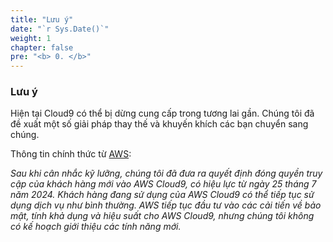 ```yaml
---
title: "Lưu ý"
date: "`r Sys.Date()`"
weight: 1
chapter: false
pre: "<b> 0. </b>"
---
```


### Lưu ý

Hiện tại Cloud9 có thể bị dừng cung cấp trong tương lai gần. Chúng tôi đã đề xuất một số giải pháp thay thế và khuyến khích các bạn chuyển sang chúng.

Thông tin chính thức từ [AWS](https://aws.amazon.com/blogs/devops/how-to-migrate-from-aws-cloud9-to-aws-ide-toolkits-or-aws-cloudshell/):

_Sau khi cân nhắc kỹ lưỡng, chúng tôi đã đưa ra quyết định đóng quyền truy cập của khách hàng mới vào AWS Cloud9, có hiệu lực từ ngày 25 tháng 7 năm 2024. Khách hàng đang sử dụng của AWS Cloud9 có thể tiếp tục sử dụng dịch vụ như bình thường. AWS tiếp tục đầu tư vào các cải tiến về bảo mật, tính khả dụng và hiệu suất cho AWS Cloud9, nhưng chúng tôi không có kế hoạch giới thiệu các tính năng mới._